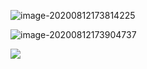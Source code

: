 ![image-20200812173814225](https://5docs.oss-cn-shanghai.aliyuncs.com/res/typora/5D_my/image-20200812173814225.png)

![image-20200812173904737](https://5docs.oss-cn-shanghai.aliyuncs.com/res/typora/5D_my/image-20200812173904737.png)

![](https://5docs.oss-cn-shanghai.aliyuncs.com/res/typora/5D_my/9de4a1d8-dc41-4d0c-b9da-eecef714bad0__8a4379f5d13d84b80f8167641fd35daa.png)